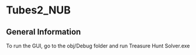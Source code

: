 # Tubes2_NUB

## General Information
To run the GUI, go to the obj/Debug folder and run Treasure Hunt Solver.exe